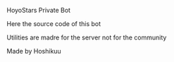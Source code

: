 HoyoStars Private Bot

Here the source code of this bot

Utilities are madre for the server not for the community

Made by Hoshikuu